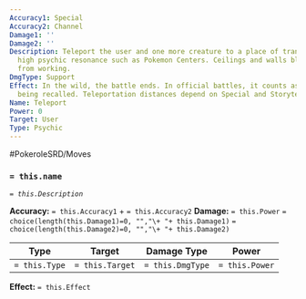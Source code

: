 ```yaml
---
Accuracy1: Special
Accuracy2: Channel
Damage1: ''
Damage2: ''
Description: Teleport the user and one more creature to a place of tranquility and
  high psychic resonance such as Pokemon Centers. Ceilings and walls block this move
  from working.
DmgType: Support
Effect: In the wild, the battle ends. In official battles, it counts as the Pokemon
  being recalled. Teleportation distances depend on Special and Storyteller's discretion.
Name: Teleport
Power: 0
Target: User
Type: Psychic
---
```


#PokeroleSRD/Moves

### `= this.name` 
*`= this.Description`*

**Accuracy:** `= this.Accuracy1` + `= this.Accuracy2`
**Damage:** `= this.Power` `= choice(length(this.Damage1)=0, "","\+ "+ this.Damage1)` `= choice(length(this.Damage2)=0, "","\+ "+ this.Damage2)`

| Type          | Target          | Damage Type          | Power          |
| ------------- | --------------- | ---------------- | -------------- |
| `= this.Type` | `= this.Target` | `= this.DmgType` | `= this.Power` | 

**Effect:** `= this.Effect`